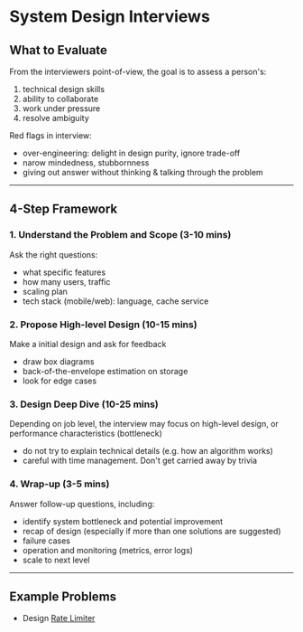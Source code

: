 # System Design Interviews

## What to Evaluate

From the interviewers point-of-view, the goal is to assess a person's:

1. technical design skills
2. ability to collaborate
3. work under pressure
4. resolve ambiguity

Red flags in interview:

- over-engineering: delight in design purity, ignore trade-off
- narow mindedness, stubbornness
- giving out answer without thinking & talking through the problem

---

## 4-Step Framework

### 1. Understand the Problem and Scope (3-10 mins)

Ask the right questions:

- what specific features
- how many users, traffic
- scaling plan
- tech stack (mobile/web): language, cache service

### 2. Propose High-level Design (10-15 mins)

Make a initial design and ask for feedback

- draw box diagrams
- back-of-the-envelope estimation on storage
- look for edge cases

### 3. Design Deep Dive (10-25 mins)

Depending on job level, the interview may focus on high-level design, or performance characteristics (bottleneck)

- do not try to explain technical details (e.g. how an algorithm works)
- careful with time management. Don't get carried away by trivia

### 4. Wrap-up (3-5 mins)

Answer follow-up questions, including:

- identify system bottleneck and potential improvement
- recap of design (especially if more than one solutions are suggested)
- failure cases
- operation and monitoring (metrics, error logs)
- scale to next level

---

## Example Problems

- Design [Rate Limiter](./examples/design_rate_limiter.md)
